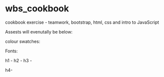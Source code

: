 # wbs_cookbook
cookbook exercise - teamwork, bootstrap, html, css and intro to JavaScript

Assests will evenutally be below:

colour swatches:



Fonts:

h1 -
h2 -
h3 -



h4-


